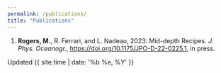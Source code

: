 ```yaml
---
permalink: /publications/
title: "Publications"
---
```


1. **Rogers, M.**, R. Ferrari, and L. Nadeau, 2023: Mid-depth Recipes. *J. Phys. Oceanogr.*, <https://doi.org/10.1175/JPO-D-22-0225.1>, in press. 


Updated {{ site.time | date: '%b %e, %Y' }}